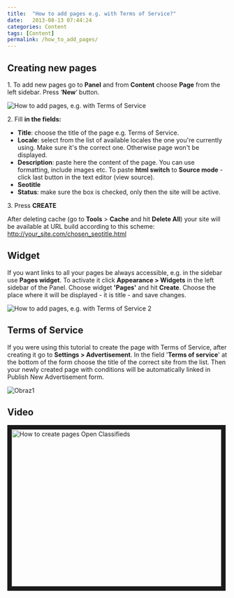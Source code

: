 ```yaml
---
title:  "How to add pages e.g. with Terms of Service?"
date:   2013-08-13 07:44:24
categories: Content
tags: [Content]
permalink: /how_to_add_pages/
---
```

## Creating new pages

1\. To add new pages go to **Panel** and from **Content** choose **Page** from the left sidebar. Press ‘**New**‘ button. 

![How to add pages, e.g. with Terms of Service](http://open-classifieds.com/wp-content/uploads/2013/08/How-to-add-pages-e.g.-with-Terms-of-Service.png) 

2\. Fill **in the fields:**

  * **Title**: choose the title of the page e.g. Terms of Service.
  * **Locale**: select from the list of available locales the one you're currently using. Make sure it's the correct one. Otherwise page won't be displayed.
  * **Description**: paste here the content of the page. You can use formatting, include images etc. To paste **html switch** to **Source mode** \- click last button in the text editor (view source).
  * **Seotitle**
  * **Status**: make sure the box is checked, only then the site will be active.

3\. Press **CREATE**

After deleting cache (go to **Tools** > **Cache** and hit **Delete All**) your site will be available at URL build according to this scheme: http://your_site.com/chosen_seotitle.html

## Widget

If you want links to all your pages be always accessible, e.g. in the sidebar use **Pages widget**. To activate it click **Appearance > Widgets** in the left sidebar of the Panel. Choose widget **'Pages'** and hit **Create**. Choose the place where it will be displayed - it is title - and save changes.

![How to add pages, e.g. with Terms of Service 2](http://open-classifieds.com/wp-content/uploads/2013/08/How-to-add-pages-e.g.-with-Terms-of-Service-2.png)

## Terms of Service

If you were using this tutorial to create the page with Terms of Service, after creating it go to **Settings > Advertisement**. In the field '**Terms of service**' at the bottom of the form choose the title of the correct site from the list. Then your newly created page with conditions will be automatically linked in Publish New Advertisement form.

![Obraz1](http://open-classifieds.com/wp-content/uploads/2013/08/Obraz1.png)

## Video

<a href="https://www.youtube.com/watch?v=6GK_vxuiNO0" target="_blank"><img src="http://img.youtube.com/vi/6GK_vxuiNO0/0.jpg" 
alt="How to create pages Open Classifieds" width="480" height="360" border="10" /></a>

